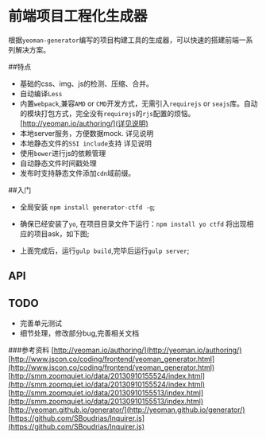 # 前端项目工程化生成器
 
 根据`yeoman-generator`编写的项目构建工具的生成器，可以快速的搭建前端一系列解决方案。

##特点
 - 基础的css、img、js的检测、压缩、合并。
 - 自动编译`Less`
 - 内置`webpack`,兼容`AMD` or `CMD`开发方式，无需引入`requirejs` or `seajs`库。自动的模块打包方式，完全没有`requirejs`的`rjs`配置的烦恼。[http://yeoman.io/authoring/](详见说明)
 - 本地server服务，方便数据mock. 详见说明
 - 本地静态文件的`SSI include`支持  详见说明
 - 使用`bower`进行js的依赖管理
 - 自动静态文件时间戳处理
 -  发布时支持静态文件添加`cdn`域前缀。
 
##入门
 - 全局安装 `npm install generator-ctfd -g`; 
 - 确保已经安装了`yo`, 在项目目录文件下运行：`npm install yo ctfd` 将出现相应的项目ask，如下图;

 - 上面完成后，运行`gulp build`,完毕后运行`gulp server`;
 
## API


## TODO
- 完善单元测试
- 细节处理，修改部分bug,完善相关文档

###参考资料
[http://yeoman.io/authoring/](http://yeoman.io/authoring/)
[http://www.jscon.co/coding/frontend/yeoman_generator.html](http://www.jscon.co/coding/frontend/yeoman_generator.html)
[http://smm.zoomquiet.io/data/20130910155524/index.html](http://smm.zoomquiet.io/data/20130910155524/index.html)
[http://smm.zoomquiet.io/data/20130910155513/index.html](http://smm.zoomquiet.io/data/20130910155513/index.html)
[http://yeoman.github.io/generator/](http://yeoman.github.io/generator/)
[https://github.com/SBoudrias/Inquirer.js](https://github.com/SBoudrias/Inquirer.js)